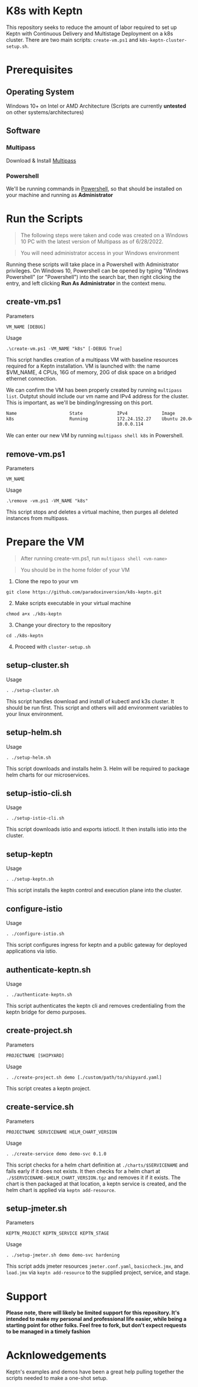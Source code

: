 # K8s with Keptn

This repository seeks to reduce the amount of labor required to set up Keptn with Continuous Delivery and Multistage Deployment on a k8s cluster. There are two main scripts: `create-vm.ps1` and `k8s-keptn-cluster-setup.sh`.

# Prerequisites

## __Operating System__

Windows 10+ on Intel or AMD Architecture (Scripts are currently __untested__ on other systems/architectures)

## Software

### __Multipass__
Download & Install [Multipass](https://multipass.run)

### __Powershell__

We'll be running commands in [Powershell](https://docs.microsoft.com/en-us/powershell/scripting/install/installing-powershell?view=powershell-7.2), so that should be installed on your machine and running as __Administrator__

# Run the Scripts

> The following steps were taken and code was created on a Windows 10 PC with the latest version of Multipass as of 6/28/2022.

> You will need administrator access in your Windows environment

Running these scripts will take place in a Powershell with Administrator privileges. On Windows 10, Powershell can be opened by typing "Windows Powershell" (or "Powershell") into the search bar, then right clicking the entry, and left clicking __Run As Administrator__ in the context menu.

## create-vm.ps1

Parameters

```
VM_NAME [DEBUG]
```

Usage

```
.\create-vm.ps1 -VM_NAME "k8s" [-DEBUG True]
```

This script handles creation of a multipass VM with baseline resources required for a Keptn installation. VM is launched with: the name $VM_NAME, 4 CPUs, 16G of memory, 20G of disk space on a bridged ethernet connection. 

We can confirm the VM has been properly created by running `multipass list`. Outptut should include our vm name and IPv4 address for the cluster. This is important, as we'll be binding/ingressing on this port.

```sh
Name                    State             IPv4             Image
k8s                     Running           172.24.152.27    Ubuntu 20.04 LTS
                                          10.0.0.114
```

We can enter our new VM by running `multipass shell k8s` in Powershell.

## remove-vm.ps1

Parameters

```
VM_NAME
```

Usage

```
.\remove -vm.ps1 -VM_NAME "k8s"
```

This script stops and deletes a virtual machine, then purges all deleted instances from multipass.

# Prepare the VM

> After running create-vm.ps1, run `multipass shell <vm-name>`

> You should be in the home folder of your VM

1. Clone the repo to your vm
```
git clone https://github.com/paradoxinversion/k8s-keptn.git
```
2. Make scripts executable in your virtual machine
```
chmod a+x ./k8s-keptn
```
3. Change your directory to the repository
```
cd ./k8s-keptn
```
4. Proceed with `cluster-setup.sh`

## setup-cluster.sh

Usage

```
. ./setup-cluster.sh
```

This script handles download and install of kubectl and k3s cluster. It should be run first. This script and others will add environment variables to your linux environment.

## setup-helm.sh

Usage

```
. ./setup-helm.sh
```

This script downloads and installs helm 3. Helm will be required to package helm charts for our microservices.

## setup-istio-cli.sh

Usage

```
. ./setup-istio-cli.sh
```

This script downloads istio and exports istioctl. It then installs istio into the cluster.

## setup-keptn

Usage

```
. ./setup-keptn.sh
```

This script installs the keptn control and execution plane into the cluster.

## configure-istio

Usage

```
. ./configure-istio.sh
```

This script configures ingress for keptn and a public gateway for deployed applications via istio.

## authenticate-keptn.sh

Usage

```
. ./authenticate-keptn.sh
```

This script authenticates the keptn cli and removes credentialing from the keptn bridge for demo purposes.

## create-project.sh

Parameters

```
PROJECTNAME [SHIPYARD]
```

Usage

```
. ./create-project.sh demo [./custom/path/to/shipyard.yaml]
```

This script creates a keptn project.

## create-service.sh

Parameters

```
PROJECTNAME SERVICENAME HELM_CHART_VERSION
```

Usage

```
. ./create-service demo demo-svc 0.1.0
```

This script checks for a helm chart definition at `./charts/$SERVICENAME` and fails early if it does not exists. It then checks for a helm chart at `./$SERVICENAME-$HELM_CHART_VERSION.tgz` and removes it if it exists. The chart is then packaged at that location, a keptn service is created, and the helm chart is applied via `keptn add-resource`.

## setup-jmeter.sh

Parameters

```
KEPTN_PROJECT KEPTN_SERVICE KEPTN_STAGE
```

Usage

```
. ./setup-jmeter.sh demo demo-svc hardening
```

This script adds jmeter resources `jmeter.conf.yaml`, `basiccheck.jmx`, and `load.jmx` via `keptn add-resource` to the supplied project, service, and stage.

# Support

__Please note, there will likely be limited support for this repository. It's intended to make my personal and professional life easier, while being a starting point for other folks. Feel free to fork, but don't expect requests to be managed in a timely fashion__

# Acknlowedgements

Keptn's examples and demos have been a great help pulling together the scripts needed to make a one-shot setup.